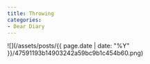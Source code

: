 ```yaml
---
title: Throwing
categories:
- Dear Diary
---
```


![](/assets/posts/{{ page.date | date: "%Y" }}/47591193b14903242a59bc9b1c454b60.png)
